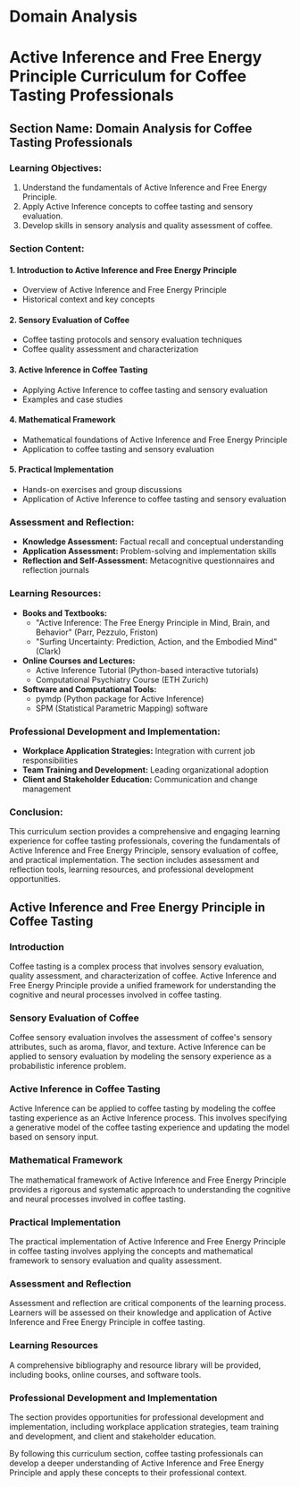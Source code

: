 # Domain Analysis

# Active Inference and Free Energy Principle Curriculum for Coffee Tasting Professionals

## Section Name: Domain Analysis for Coffee Tasting Professionals

### Learning Objectives:

1. Understand the fundamentals of Active Inference and Free Energy Principle.
2. Apply Active Inference concepts to coffee tasting and sensory evaluation.
3. Develop skills in sensory analysis and quality assessment of coffee.

### Section Content:

#### 1. **Introduction to Active Inference and Free Energy Principle**

* Overview of Active Inference and Free Energy Principle
* Historical context and key concepts

#### 2. **Sensory Evaluation of Coffee**

* Coffee tasting protocols and sensory evaluation techniques
* Coffee quality assessment and characterization

#### 3. **Active Inference in Coffee Tasting**

* Applying Active Inference to coffee tasting and sensory evaluation
* Examples and case studies

#### 4. **Mathematical Framework**

* Mathematical foundations of Active Inference and Free Energy Principle
* Application to coffee tasting and sensory evaluation

#### 5. **Practical Implementation**

* Hands-on exercises and group discussions
* Application of Active Inference to coffee tasting and sensory evaluation

### Assessment and Reflection:

* **Knowledge Assessment:** Factual recall and conceptual understanding
* **Application Assessment:** Problem-solving and implementation skills
* **Reflection and Self-Assessment:** Metacognitive questionnaires and reflection journals

### Learning Resources:

* **Books and Textbooks:**
	+ "Active Inference: The Free Energy Principle in Mind, Brain, and Behavior" (Parr, Pezzulo, Friston)
	+ "Surfing Uncertainty: Prediction, Action, and the Embodied Mind" (Clark)
* **Online Courses and Lectures:**
	+ Active Inference Tutorial (Python-based interactive tutorials)
	+ Computational Psychiatry Course (ETH Zurich)
* **Software and Computational Tools:**
	+ pymdp (Python package for Active Inference)
	+ SPM (Statistical Parametric Mapping) software

### Professional Development and Implementation:

* **Workplace Application Strategies:** Integration with current job responsibilities
* **Team Training and Development:** Leading organizational adoption
* **Client and Stakeholder Education:** Communication and change management

### Conclusion:

This curriculum section provides a comprehensive and engaging learning experience for coffee tasting professionals, covering the fundamentals of Active Inference and Free Energy Principle, sensory evaluation of coffee, and practical implementation. The section includes assessment and reflection tools, learning resources, and professional development opportunities.

## Active Inference and Free Energy Principle in Coffee Tasting

### Introduction

Coffee tasting is a complex process that involves sensory evaluation, quality assessment, and characterization of coffee. Active Inference and Free Energy Principle provide a unified framework for understanding the cognitive and neural processes involved in coffee tasting.

### Sensory Evaluation of Coffee

Coffee sensory evaluation involves the assessment of coffee's sensory attributes, such as aroma, flavor, and texture. Active Inference can be applied to sensory evaluation by modeling the sensory experience as a probabilistic inference problem.

### Active Inference in Coffee Tasting

Active Inference can be applied to coffee tasting by modeling the coffee tasting experience as an Active Inference process. This involves specifying a generative model of the coffee tasting experience and updating the model based on sensory input.

### Mathematical Framework

The mathematical framework of Active Inference and Free Energy Principle provides a rigorous and systematic approach to understanding the cognitive and neural processes involved in coffee tasting.

### Practical Implementation

The practical implementation of Active Inference and Free Energy Principle in coffee tasting involves applying the concepts and mathematical framework to sensory evaluation and quality assessment.

### Assessment and Reflection

Assessment and reflection are critical components of the learning process. Learners will be assessed on their knowledge and application of Active Inference and Free Energy Principle in coffee tasting.

### Learning Resources

A comprehensive bibliography and resource library will be provided, including books, online courses, and software tools.

### Professional Development and Implementation

The section provides opportunities for professional development and implementation, including workplace application strategies, team training and development, and client and stakeholder education.

By following this curriculum section, coffee tasting professionals can develop a deeper understanding of Active Inference and Free Energy Principle and apply these concepts to their professional context.